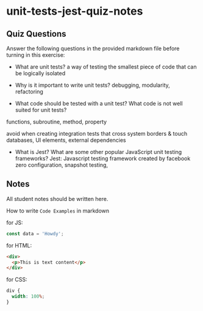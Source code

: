 # unit-tests-jest-quiz-notes

## Quiz Questions

Answer the following questions in the provided markdown file before turning in this exercise:

- What are unit tests?
  a way of testing the smallest piece of code that can be logically isolated

- Why is it important to write unit tests?
  debugging, modularity, refactoring

- What code should be tested with a unit test? What code is not well suited for unit tests?

functions, subroutine, method, property

avoid when creating integration tests that cross system borders & touch databases, UI elements, external dependencies

- What is Jest? What are some other popular JavaScript unit testing frameworks?
  Jest: Javascript testing framework created by facebook
  zero configuration, snapshot testing,

## Notes

All student notes should be written here.

How to write `Code Examples` in markdown

for JS:

```js
const data = 'Howdy';
```

for HTML:

```html
<div>
  <p>This is text content</p>
</div>
```

for CSS:

```css
div {
  width: 100%;
}
```
